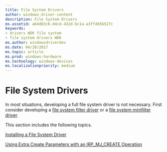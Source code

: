 ```yaml
---
title: File System Drivers
author: windows-driver-content
description: File System Drivers
ms.assetid: a64d83c6-d4cd-432d-bc1a-a3ff4656527c
keywords:
- drivers WDK file system
- file system drivers WDK
ms.author: windowsdriverdev
ms.date: 04/20/2017
ms.topic: article
ms.prod: windows-hardware
ms.technology: windows-devices
ms.localizationpriority: medium
---
```


# File System Drivers


In most situations, developing a full file system driver is not necessary. First consider developing a [file system filter driver](file-system-filter-drivers.md) or a [file system minifilter driver](file-system-minifilter-drivers.md).

This section includes the following topics.

[Installing a File System Driver](installing-a-file-system-driver.md)

[Using Extra Create Parameters with an IRP\_MJ\_CREATE Operation](using-extra-create-parameters-with-an-irp-mj-create-operation.md)

 

 





